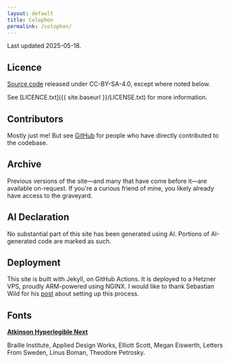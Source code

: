 ```yaml
---
layout: default
title: Colophon
permalink: /colophon/
---
```


Last updated 2025-05-18.

## Licence
[Source code](https://github.com/t5r7/thomasr.me) released under CC-BY-SA-4.0, except where noted below.

See [LICENCE.txt]({{ site.baseurl }}/LICENSE.txt) for more information.

## Contributors
Mostly just me! But see [GitHub](https://github.com/t5r7/thomasr.me/graphs/contributors) for people who have directly contributed to the codebase.

## Archive
Previous versions of the site—and many that have come before it—are available on-request. If you're a curious friend of mine, you likely already have access to the graveyard.

## AI Declaration
No substantial part of this site has been generated using AI. Portions of AI-generated code are marked as such.

## Deployment
This site is built with Jekyll, on GitHub Actions. It is deployed to a Hetzner VPS, proudly ARM-powered using NGINX. I would like to thank Sebastian Wild for his [post](https://www.swild.dev/self-hosting/github-jekyll-build-deploy-action/) about setting up this process.


## Fonts
**[Atkinson Hyperlegible Next](https://brailleinstitute.org/freefont)**

Braille Institute, Applied Design Works, Elliott Scott, Megan Eiswerth, Letters From Sweden, Linus Boman, Theodore Petrosky.
